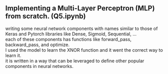 ## Implementing a Multi-Layer Perceptron (MLP) from scratch. (Q5.ipynb)
writing some neural network components with names similar to those of Keras and Pytorch libraries like Dense, Sigmoid, Sequential, ...  
each of these components has functions like forward_pass, backward_pass, and optimize.  
I used the model to learn the XNOR function and it went the correct way to learn it.  
it is written in a way that can be leveraged to define other popular components in neural networks.
